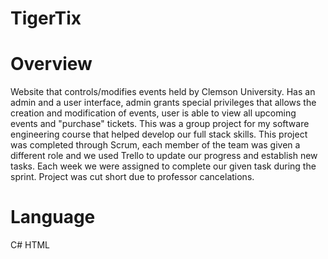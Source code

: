 # TigerTix

# Overview
Website that controls/modifies events held by Clemson University. Has an admin and a user interface, admin grants special privileges that allows 
the creation and modification of events, user is able to view all upcoming events and "purchase" tickets. This was a group project for my software engineering 
course that helped develop our full stack skills. This project was completed through Scrum, each member of the team  was given a different role and we used Trello
to update our progress and establish new tasks. Each week we were assigned to complete our given task during the sprint. Project was cut short due to professor
cancelations.

# Language
C#
HTML

